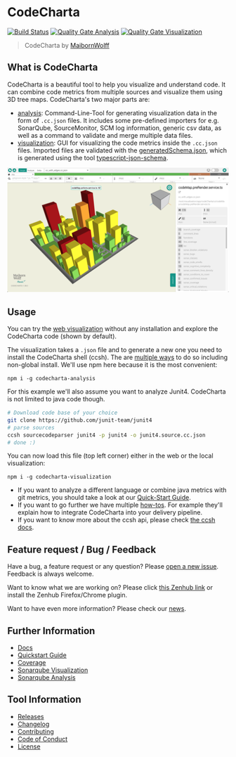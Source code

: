 # CodeCharta

[![Build Status](https://travis-ci.org/MaibornWolff/codecharta.svg?branch=master)](https://travis-ci.org/MaibornWolff/codecharta)
[![Quality Gate Analysis](https://sonarcloud.io/api/project_badges/measure?project=de.maibornwolff.codecharta%3Aanalysis&metric=alert_status)](https://sonarcloud.io/dashboard?id=de.maibornwolff.codecharta%3Aanalysis)
[![Quality Gate Visualization](https://sonarcloud.io/api/project_badges/measure?project=de.maibornwolff.codecharta%3Avisualization&metric=alert_status)](https://sonarcloud.io/dashboard?id=de.maibornwolff.codecharta%3Avisualization)

> CodeCharta by [MaibornWolff](https://www.maibornwolff.de)

## What is CodeCharta

CodeCharta is a beautiful tool to help you visualize and understand code. It can combine code metrics from multiple sources and visualize them using 3D tree maps. CodeCharta's two major parts are:

- [analysis](https://maibornwolff.github.io/codecharta/docs/analysis/): Command-Line-Tool for generating visualization data in the form of `.cc.json` files. It includes some pre-defined importers for e.g. SonarQube, SourceMonitor, SCM log information, generic csv data, as well as a command to validate and merge multiple data files.
- [visualization](https://maibornwolff.github.io/codecharta/docs/visualization/): GUI for visualizing the code metrics inside the `.cc.json` files. Imported files are validated with the [generatedSchema.json](/visualization/app/codeCharta/util/generatedSchema.json), which is generated using the tool [typescript-json-schema](https://github.com/YousefED/typescript-json-schema).

![Screenshot of visualization](screenshot.png)

## Usage

You can try the [web visualization](https://maibornwolff.github.io/codecharta/visualization/app/index.html?file=codecharta.cc.json) without any installation and explore the CodeCharta code (shown by default).

The visualization takes a `.json` file and to generate a new one you need to install the CodeCharta shell (ccsh). The are [multiple ways](https://maibornwolff.github.io/codecharta/docs/installation/) to do so including non-global install. We'll use npm here because it is the most convenient:

```
npm i -g codecharta-analysis
```

For this example we'll also assume you want to analyze Junit4. CodeCharta is not limited to java code though.

```bash
# Download code base of your choice
git clone https://github.com/junit-team/junit4
# parse sources
ccsh sourcecodeparser junit4 -p junit4 -o junit4.source.cc.json
# done :)
```

You can now load this file (top left corner) either in the web or the local visualization:

```
npm i -g codecharta-visualization
```

- If you want to analyze a different language or combine java metrics with git metrics, you should take a look at our [Quick-Start Guide](https://maibornwolff.github.io/codecharta/docs/quick-start-guide/).
- If you want to go further we have multiple [how-tos](https://maibornwolff.github.io/codecharta/categories/#how-to). For example they'll explain how to integrate CodeCharta into your delivery pipeline.
- If you want to know more about the ccsh api, please check [the ccsh docs](https://maibornwolff.github.io/codecharta/docs/ccsh/).

## Feature request / Bug / Feedback

Have a bug, a feature request or any question? Please [open a new issue](https://github.com/MaibornWolff/codecharta/issues/new). Feedback is always welcome.

Want to know what we are working on? Please click [this Zenhub link](https://app.zenhub.com/workspaces/codecharta-workspace-5cd16b609795a865159e7107/board) or install the Zenhub Firefox/Chrome plugin.

Want to have even more information? Please check our [news](https://maibornwolff.github.io/codecharta/news/).

## Further Information

- [Docs](https://maibornwolff.github.io/codecharta/)
- [Quickstart Guide](https://maibornwolff.github.io/codecharta/quick-start-guide/)
- [Coverage](https://maibornwolff.github.io/codecharta/visualization/coverage/lcov-report/)
- [Sonarqube Visualization](https://sonarcloud.io/dashboard?id=de.maibornwolff.codecharta%3Avisualization)
- [Sonarqube Analysis](https://sonarcloud.io/dashboard?id=de.maibornwolff.codecharta%3Aanalysis)

## Tool Information

- [Releases](https://github.com/MaibornWolff/codecharta/releases)
- [Changelog](CHANGELOG.md)
- [Contributing](CONTRIBUTING.md)
- [Code of Conduct](CODE_OF_CONDUCT.md)
- [License](LICENSE.md)
